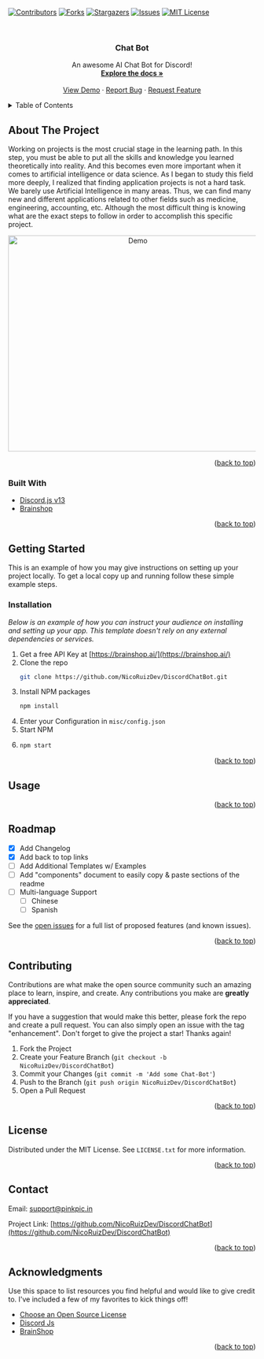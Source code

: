 <div id="top"></div>
<!--
*** Hi
-->



<!-- PROJECT SHIELDS -->
<!--
*** I'm using markdown "reference style" links for readability.
*** Reference links are enclosed in brackets [ ] instead of parentheses ( ).
*** See the bottom of this document for the declaration of the reference variables
*** for contributors-url, forks-url, etc. This is an optional, concise syntax you may use.
*** https://www.markdownguide.org/basic-syntax/#reference-style-links
-->
[![Contributors][contributors-shield]][contributors-url]
[![Forks][forks-shield]][forks-url]
[![Stargazers][stars-shield]][stars-url]
[![Issues][issues-shield]][issues-url]
[![MIT License][license-shield]][license-url]



<!-- PROJECT LOGO -->
<br />
<div align="center">
  

  <h3 align="center">Chat Bot</h3>

  <p align="center">
    An awesome AI Chat Bot for Discord!
    <br />
    <a href="https://github.com/NicoRuizDev/DiscordChatBot"><strong>Explore the docs »</strong></a>
    <br />
    <br />
    <a href="https://github.com/NicoRuizDev/DiscordChatBot">View Demo</a>
    ·
    <a href="https://github.com/NicoRuizDev/DiscordChatBot/issues">Report Bug</a>
    ·
    <a href="https://github.com/NicoRuizDev/DiscordChatBot/issues">Request Feature</a>
  </p>
</div>



<!-- TABLE OF CONTENTS -->
<details>
  <summary>Table of Contents</summary>
  <ol>
    <li><a href="#about-the-project">About The Project</a></li>
    <li><a href="#installation">Installation</a></li>
    <li><a href="#usage">Usage</a></li>
    <li><a href="#roadmap">Roadmap</a></li>
    <li><a href="#contributing">Contributing</a></li>
    <li><a href="#license">License</a></li>
    <li><a href="#contact">Contact</a></li>
    <li><a href="#acknowledgments">Acknowledgments</a></li>
  </ol>
</details>



<!-- ABOUT THE PROJECT -->
## About The Project

Working on projects is the most crucial stage in the learning path. In this step, you must be able to put all the skills and knowledge you learned theoretically into reality. And this becomes even more important when it comes to artificial intelligence or data science.
As I began to study this field more deeply, I realized that finding application projects is not a hard task. We barely use Artificial Intelligence in many areas. Thus, we can find many new and different applications related to other fields such as medicine, engineering, accounting, etc. Although the most difficult thing is knowing what are the exact steps to follow in order to accomplish this specific project.


<div align="center">
<a href="https://github.com/NicoRuizDev/DiscordChatBot">
<img src="https://i.ibb.co/nfHKXmh/demo.png" alt="Demo" width="512" height="439">
</a>
</div>

<p align="right">(<a href="#top">back to top</a>)</p>



### Built With

* [Discord.js v13](https://discordjs.guide/additional-info/changes-in-v13.html#before-you-start)
* [Brainshop](https://brainshop.ai/)

<p align="right">(<a href="#top">back to top</a>)</p>



<!-- GETTING STARTED -->
## Getting Started

This is an example of how you may give instructions on setting up your project locally.
To get a local copy up and running follow these simple example steps.


### Installation

_Below is an example of how you can instruct your audience on installing and setting up your app. This template doesn't rely on any external dependencies or services._

1. Get a free API Key at [https://brainshop.ai/](https://brainshop.ai/)
2. Clone the repo
   ```sh
   git clone https://github.com/NicoRuizDev/DiscordChatBot.git
   ```
3. Install NPM packages
   ```sh
   npm install
   ```
4. Enter your Configuration in `misc/config.json`
5. Start NPM
6. ```sh
   npm start
   ```


<p align="right">(<a href="#top">back to top</a>)</p>



<!-- USAGE EXAMPLES -->
## Usage

<p align="right">(<a href="#top">back to top</a>)</p>



<!-- ROADMAP -->
## Roadmap

- [x] Add Changelog
- [x] Add back to top links
- [ ] Add Additional Templates w/ Examples
- [ ] Add "components" document to easily copy & paste sections of the readme
- [ ] Multi-language Support
    - [ ] Chinese
    - [ ] Spanish

See the [open issues](https://github.com/NicoRuizDev/DiscordChatBot) for a full list of proposed features (and known issues).

<p align="right">(<a href="#top">back to top</a>)</p>



<!-- CONTRIBUTING -->
## Contributing

Contributions are what make the open source community such an amazing place to learn, inspire, and create. Any contributions you make are **greatly appreciated**.

If you have a suggestion that would make this better, please fork the repo and create a pull request. You can also simply open an issue with the tag "enhancement".
Don't forget to give the project a star! Thanks again!

1. Fork the Project
2. Create your Feature Branch (`git checkout -b NicoRuizDev/DiscordChatBot`)
3. Commit your Changes (`git commit -m 'Add some Chat-Bot'`)
4. Push to the Branch (`git push origin NicoRuizDev/DiscordChatBot`)
5. Open a Pull Request

<p align="right">(<a href="#top">back to top</a>)</p>



<!-- LICENSE -->
## License

Distributed under the MIT License. See `LICENSE.txt` for more information.

<p align="right">(<a href="#top">back to top</a>)</p>



<!-- CONTACT -->
## Contact

Email: support@pinkpic.in

Project Link: [https://github.com/NicoRuizDev/DiscordChatBot](https://github.com/NicoRuizDev/DiscordChatBot)

<p align="right">(<a href="#top">back to top</a>)</p>



<!-- ACKNOWLEDGMENTS -->
## Acknowledgments

Use this space to list resources you find helpful and would like to give credit to. I've included a few of my favorites to kick things off!

* [Choose an Open Source License](https://choosealicense.com)
* [Discord Js](https://discordjs.guide/additional-info/changes-in-v13.html#before-you-start)
* [BrainShop](https://brainshop.ai/)

<p align="right">(<a href="#top">back to top</a>)</p>



<!-- MARKDOWN LINKS & IMAGES -->
<!-- https://www.markdownguide.org/basic-syntax/#reference-style-links -->
[contributors-shield]: https://img.shields.io/github/contributors/NicoRuizDev/DiscordChatBot.svg?style=for-the-badge
[contributors-url]: https://github.com/NicoRuizDev/DiscordChatBot/graphs/contributors
[forks-shield]: https://img.shields.io/github/forks/NicoRuizDev/DiscordChatBot.svg?style=for-the-badge
[forks-url]: https://github.com/NicoRuizDev/DiscordChatBot/network/members
[stars-shield]: https://img.shields.io/github/stars/NicoRuizDev/DiscordChatBot.svg?style=for-the-badge
[stars-url]: https://github.com/NicoRuizDev/DiscordChatBot/stargazers
[issues-shield]: https://img.shields.io/github/issues/NicoRuizDev/DiscordChatBot.svg?style=for-the-badge
[issues-url]: https://github.com/NicoRuizDev/DiscordChatBot/issues
[license-shield]: https://img.shields.io/github/license/NicoRuizDev/DiscordChatBot.svg?style=for-the-badge
[license-url]: https://github.com/NicoRuizDev/DiscordChatBot/blob/master/LICENSE.txt
[product-screenshot]: images/screenshot.png
